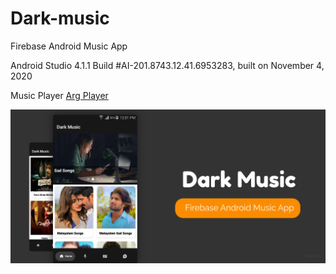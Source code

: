 # Dark-music
Firebase Android Music App

Android Studio 4.1.1
Build #AI-201.8743.12.41.6953283, built on November 4, 2020

<p dir="auto"> Music Player  <a href="https://github.com/mergehez/ArgPlayer" rel="nofollow">Arg Player</a></p>


<img src="/app ss/CU1MnILhimoE_1024_500.png"/>

